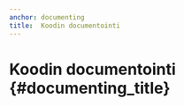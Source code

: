 ```yaml
---
anchor: documenting
title:  Koodin documentointi
---
```


# Koodin documentointi {#documenting_title}
